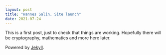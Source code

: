 ```yaml
---
layout: post
title: "Hannes Salin, Site launch"
date: 2021-07-24
---
```


This is a first post, just to check that things are working. Hopefully there will be cryptography, mathematics and more here later.

Powered by [Jekyll](http://jekyllrb.com).
